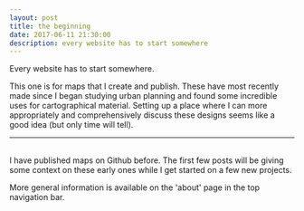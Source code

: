 ```yaml
---
layout: post
title: the beginning
date: 2017-06-11 21:30:00
description: every website has to start somewhere
---
```

Every website has to start somewhere.

This one is for maps that I create and publish. These have most recently made since I began studying urban planning and found some incredible uses for cartographical material. Setting up a place where I can more appropriately and comprehensively discuss these designs seems like a good idea (but only time will tell).

<hr>
<br/>
I have published maps on Github before. The first few posts will be giving some context on these early ones while I get started on a few new projects.

More general information is available on the 'about' page in the top navigation bar.